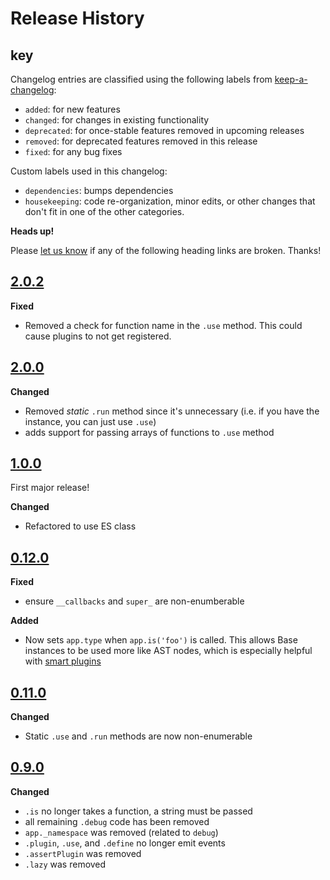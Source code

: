 # Release History

## key

Changelog entries are classified using the following labels from [keep-a-changelog][]:

* `added`: for new features
* `changed`: for changes in existing functionality
* `deprecated`: for once-stable features removed in upcoming releases
* `removed`: for deprecated features removed in this release
* `fixed`: for any bug fixes

Custom labels used in this changelog:

* `dependencies`: bumps dependencies
* `housekeeping`: code re-organization, minor edits, or other changes that don't fit in one of the other categories.

**Heads up!**

Please [let us know](../../issues) if any of the following heading links are broken. Thanks!

## [2.0.2]

**Fixed**

- Removed a check for function name in the `.use` method. This could cause plugins to not get registered.

## [2.0.0]

**Changed**

- Removed _static_ `.run` method since it's unnecessary (i.e. if you have the instance, you can just use `.use`)
- adds support for passing arrays of functions to `.use` method

## [1.0.0]

First major release! 

**Changed**

- Refactored to use ES class 

## [0.12.0]

**Fixed**

- ensure `__callbacks` and `super_` are non-enumberable

**Added**

- Now sets `app.type` when `app.is('foo')` is called. This allows Base instances to be used more like AST nodes, which is especially helpful with [smart plugins](https://github.com/node-base/base-plugins)

## [0.11.0]

**Changed**

- Static `.use` and `.run` methods are now non-enumerable

## [0.9.0](https://github.com/node-base/base/compare/0.8.0...0.9.0)

**Changed**

- `.is` no longer takes a function, a string must be passed 
- all remaining `.debug` code has been removed
- `app._namespace` was removed (related to `debug`)
- `.plugin`, `.use`, and `.define` no longer emit events
- `.assertPlugin` was removed
- `.lazy` was removed


[2.0.2]: https://github.com/node-base/base/compare/1.0.0...2.0.2
[2.0.0]: https://github.com/node-base/base/compare/1.0.0...2.0.0
[1.0.0]: https://github.com/node-base/base/compare/0.13.2...1.0.0
[0.12.0]: https://github.com/node-base/base/compare/0.11.1...0.12.0
[0.11.0]: https://github.com/node-base/base/compare/0.10.0...0.11.0
[0.9.0]: https://github.com/node-base/base/compare/0.8.1...0.9.0

[Unreleased]: https://github.com/node-base/base/compare/0.1.1...HEAD
[keep-a-changelog]: https://github.com/olivierlacan/keep-a-changelog

